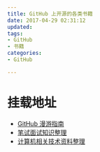 ```yaml
---
title: GitHub 上开源的各类书籍
date: 2017-04-29 02:31:12
updated:
tags:
- GitHub
- 书籍
categories:
- GitHub

---
```


# 挂载地址
 - [GitHub 漫游指南][1]
 - [笔试面试知识整理][2]
 - [计算机相关技术资料整理][3]


  [1]: http://hexo.mantoujun.top/github-roam/
  [2]: http://hexo.mantoujun.top/-interview/
  [3]: http://hexo.mantoujun.top/practical-programming-books/